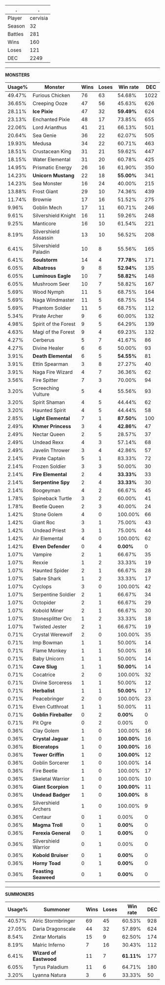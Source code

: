 .|.
|-|-
Player|cervisia
Season|32
Battles|281
Wins|160
Loses|121
DEC|2249

---
**MONSTERS**

Usage%|Monster|Wins|Loses|Win rate|DEC|
-|-|-|-|-|-|
49.47%|Furious Chicken|76|63|54.68%|1022|
36.65%|Creeping Ooze|47|56|45.63%|626|
28.11%|**Ice Pixie**|47|32|**59.49%**|624|
23.13%|Enchanted Pixie|48|17|73.85%|655|
22.06%|Lord Arianthus|41|21|66.13%|501|
20.64%|Sea Genie|36|22|62.07%|505|
19.93%|Medusa|34|22|60.71%|463|
18.51%|Crustacean King|31|21|59.62%|447|
18.15%|Water Elemental|31|20|60.78%|425|
14.95%|Prismatic Energy|26|16|61.90%|350|
14.23%|**Unicorn Mustang**|22|18|**55.00%**|341|
14.23%|Sea Monster|16|24|40.00%|215|
13.88%|Frost Giant|29|10|74.36%|439|
11.74%|Brownie|17|16|51.52%|275|
9.96%|Goblin Mech|17|11|60.71%|246|
9.61%|Silvershield Knight|16|11|59.26%|248|
9.25%|Manticore|16|10|61.54%|221|
8.19%|Silvershield Assassin|13|10|56.52%|208|
6.41%|Silvershield Paladin|10|8|55.56%|165|
6.41%|**Soulstorm**|14|4|**77.78%**|171|
6.05%|**Albatross**|9|8|**52.94%**|135|
6.05%|**Luminous Eagle**|10|7|**58.82%**|148|
6.05%|Mushroom Seer|10|7|58.82%|167|
5.69%|Wood Nymph|11|5|68.75%|164|
5.69%|Naga Windmaster|11|5|68.75%|154|
5.69%|Phantom Soldier|11|5|68.75%|112|
5.34%|Pirate Archer|9|6|60.00%|132|
4.98%|Spirit of the Forest|9|5|64.29%|139|
4.63%|Magi of the Forest|9|4|69.23%|132|
4.27%|Cerberus|5|7|41.67%|86|
4.27%|Divine Healer|6|6|50.00%|93|
3.91%|**Death Elemental**|6|5|**54.55%**|81|
3.91%|Ettin Spearman|3|8|27.27%|40|
3.91%|Naga Fire Wizard|4|7|36.36%|62|
3.56%|Fire Spitter|7|3|70.00%|94|
3.20%|Screeching Vulture|5|4|55.56%|93|
3.20%|Spirit Shaman|4|5|44.44%|62|
3.20%|Haunted Spirit|4|5|44.44%|58|
2.85%|**Light Elemental**|7|1|**87.50%**|100|
2.49%|**Khmer Princess**|3|4|**42.86%**|47|
2.49%|Nectar Queen|2|5|28.57%|37|
2.49%|Undead Rexx|4|3|57.14%|68|
2.49%|Javelin Thrower|3|4|42.86%|57|
2.14%|Pirate Captain|5|1|83.33%|72|
2.14%|Frozen Soldier|3|3|50.00%|30|
2.14%|**Fire Elemental**|2|4|**33.33%**|33|
2.14%|**Serpentine Spy**|2|4|**33.33%**|30|
2.14%|Boogeyman|4|2|66.67%|45|
1.78%|Spineback Turtle|3|2|60.00%|41|
1.78%|Beetle Queen|2|3|40.00%|24|
1.42%|Stone Golem|4|0|100.00%|66|
1.42%|Giant Roc|3|1|75.00%|43|
1.42%|Undead Priest|3|1|75.00%|44|
1.42%|Air Elemental|4|0|100.00%|62|
1.42%|**Elven Defender**|0|4|**0.00%**|0|
1.07%|Vampire|2|1|66.67%|35|
1.07%|Rexxie|1|2|33.33%|19|
1.07%|Haunted Spider|2|1|66.67%|28|
1.07%|Sabre Shark|1|2|33.33%|17|
1.07%|Cyclops|3|0|100.00%|42|
1.07%|Serpentine Soldier|2|1|66.67%|34|
1.07%|Octopider|2|1|66.67%|29|
1.07%|Kobold Miner|2|1|66.67%|30|
1.07%|Stonesplitter Orc|1|2|33.33%|18|
1.07%|Twisted Jester|2|1|66.67%|19|
0.71%|Crystal Werewolf|2|0|100.00%|35|
0.71%|Imp Bowman|1|1|50.00%|14|
0.71%|Flame Monkey|1|1|50.00%|16|
0.71%|Baby Unicorn|1|1|50.00%|14|
0.71%|**Cave Slug**|1|1|**50.00%**|14|
0.71%|Cocatrice|2|0|100.00%|32|
0.71%|Divine Sorceress|1|1|50.00%|12|
0.71%|**Herbalist**|1|1|**50.00%**|17|
0.71%|Peacebringer|2|0|100.00%|23|
0.71%|Elven Cutthroat|1|1|50.00%|11|
0.71%|**Goblin Fireballer**|0|2|**0.00%**|0|
0.71%|Pit Ogre|0|2|0.00%|0|
0.36%|Clay Golem|1|0|100.00%|16|
0.36%|**Crystal Jaguar**|1|0|**100.00%**|16|
0.36%|**Biceratops**|1|0|**100.00%**|16|
0.36%|**Tower Griffin**|1|0|**100.00%**|12|
0.36%|Goblin Sorcerer|1|0|100.00%|14|
0.36%|Fire Beetle|1|0|100.00%|17|
0.36%|Skeletal Warrior|1|0|100.00%|10|
0.36%|**Giant Scorpion**|1|0|**100.00%**|11|
0.36%|**Undead Badger**|1|0|**100.00%**|8|
0.36%|Silvershield Archers|1|0|100.00%|9|
0.36%|Centaur|0|1|0.00%|0|
0.36%|**Magma Troll**|0|1|**0.00%**|0|
0.36%|**Ferexia General**|0|1|**0.00%**|0|
0.36%|Silvershield Warrior|0|1|0.00%|0|
0.36%|**Kobold Bruiser**|0|1|**0.00%**|0|
0.36%|**Horny Toad**|0|1|**0.00%**|0|
0.36%|**Feasting Seaweed**|0|1|**0.00%**|0|

---
**SUMMONERS**

Usage%|Summoner|Wins|Loses|Win rate|DEC|
-|-|-|-|-|-|
40.57%|Alric Stormbringer|69|45|60.53%|928|
27.05%|Daria Dragonscale|44|32|57.89%|624|
8.54%|Zintar Mortalis|15|9|62.50%|174|
8.19%|Malric Inferno|7|16|30.43%|112|
6.41%|**Wizard of Eastwood**|11|7|**61.11%**|177|
6.05%|Tyrus Paladium|11|6|64.71%|180|
3.20%|Lyanna Natura|3|6|33.33%|50|
